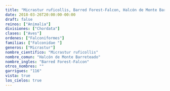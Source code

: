 ```yaml
---
title: "Micrastur ruficollis, Barred Forest-Falcon, Halcón de Monte Barreteado"
date: 2018-03-26T20:00:00-00:00
draft: false
reinos: ["Animalia"]
divisiones: ["Chordata"]
clases: ["Aves"]
ordenes: ["Falconiformes"]
familias: ["Falconidae "]
generos: ["Micrastur"]
nombre_cientifico: "Micrastur ruficollis"
nombre_comun: "Halcón de Monte Barreteado"
nombre_ingles: "Barred Forest-Falcon"
otros_nombres: ""
garrigues: "116"
vista: true
los_cielos: true
---
```

